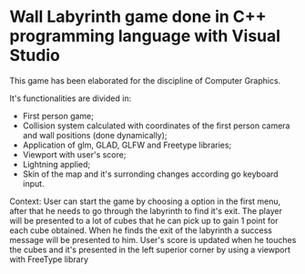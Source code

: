 # Wall Labyrinth game done in C++ programming language with Visual Studio
This game has been elaborated for the discipline of Computer Graphics.

It's functionalities are divided in:

- First person game;
- Collision system calculated with coordinates of the first person camera and wall positions (done dynamically);
- Application of glm, GLAD, GLFW and Freetype libraries;
- Viewport with user's score;
- Lightning applied;
- Skin of the map and it's surronding changes according go keyboard input.

Context: User can start the game by choosing a option in the first menu, after that he needs to go through the labyrinth to find it's exit. The player will be presented to a lot of cubes that he can pick up to gain 1 point for each cube obtained. When he finds the exit of the labyrinth a success message will be presented to him. User's score is updated when he touches the cubes and it's presented in the left superior corner by using a viewport with FreeType library
